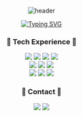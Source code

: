 
<!--
**sysyeongje/sysyeongje** is a ✨ _special_ ✨ repository because its `README.md` (this file) appears on your GitHub profile.

Here are some ideas to get you started:

- 🔭 I’m currently working on ...
- 🌱 I’m currently learning ...
- 👯 I’m looking to collaborate on ...
- 🤔 I’m looking for help with ...
- 💬 Ask me about ...
- 📫 How to reach me: ...
- 😄 Pronouns: ...
- ⚡ Fun fact: ...
-->
<div align="center">

  ![header](https://capsule-render.vercel.app/api?type=waving&color=auto&height=200&section=header&text=Welcome%20&fontSize=70)
</div>

<div align="center">

[![Typing SVG](https://readme-typing-svg.demolab.com?font=Bruno+Ace&pause=1000&width=350&height=40&lines=Hi+There%F0%9F%91%8B+I%60m+Yeongje+Jeon)](https://git.io/typing-svg)

</div>
<div align="center">
<h3>🔖 Tech Experience 🔖</h3>
<img src="https://img.shields.io/badge/Linux-FCC624?style=flat&logo=Linux&logoColor=black"/>  
<img src="https://img.shields.io/badge/Windows-0078D6?style=flat&logo=Windows&logoColor=black"/>
<img src="https://img.shields.io/badge/Docker-2496ED?style=flat&logo=Docker&logoColor=white"/>
<img src="https://img.shields.io/badge/Kubernetes-326CE5?style=flat&logo=Kubernetes&logoColor=white"/>
<br/>
<img src="https://img.shields.io/badge/VMware-607078?style=flat&logo=VMware&logoColor=white"/>
<img src="https://img.shields.io/badge/AWS-232F3E?style=flat&logo=AmazonAWS&logoColor=white"/>
<img src="https://img.shields.io/badge/Azure-0078D4?style=flat&logo=MicrosoftAzure&logoColor=white"/>
<br/>
<img src="https://img.shields.io/badge/MSSQL-CC2927?style=flat&logo=MicrosoftSQLServer&logoColor=white"/>
<img src="https://img.shields.io/badge/Python-3776AB?style=flat&logo=Python&logoColor=white"/>
<img src="https://img.shields.io/badge/PowerShell-5391FE?style=flat&logo=PowerShell&logoColor=white"/>

<h3>🔖 Contact 🔖</h3>
<a href="https://danielit.tistory.com/"><img src="https://img.shields.io/badge/Blog-000000?style=flat-square&logo=Tistory&logoColor=white&link=https://danielit.tistory.com/"/></a>
<a href="mailto:yjjeon125@gmail.com"><img src="https://img.shields.io/badge/yjjeon125@gmail.com-EA4335?style=flat-square&logo=Gmail&logoColor=white&link=mailto:yjjeon125@gmail.com"/></a>
</div>
